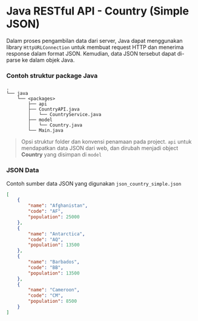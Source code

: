 # Java RESTful API - Country (Simple JSON)
Dalam proses pengambilan data dari server, Java dapat menggunakan library `HttpURLConnection` untuk membuat request HTTP dan menerima response dalam format JSON. Kemudian, data JSON tersebut dapat di-parse ke dalam objek Java.

### Contoh struktur package Java

    .
    └── java
        └── <packages>
            ├── api
            ├── CountryAPI.java
            │   └── CountryService.java
            ├── model
            │   └── Country.java
            └── Main.java

> Opsi struktur folder dan konvensi penamaan pada project. `api` untuk mendapatkan data JSON dari web, dan dirubah menjadi object **Country** yang disimpan di `model`
### JSON Data
Contoh sumber data JSON yang digunakan `json_country_simple.json`
```json
[
    {
        "name": "Afghanistan",
        "code": "AF",
        "population": 25000
    },
    {
        "name": "Antarctica",
        "code": "AQ",
        "population": 13500
    },
    {
        "name": "Barbados",
        "code": "BB",
        "population": 13500
    },
    {
        "name": "Cameroon",
        "code": "CM",
        "population": 8500
    }
]
```